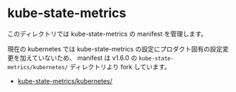 # kube-state-metrics

このディレクトリでは kube-state-metrics の manifest を管理します。

現在の kubernetes では kube-state-metrics の設定にプロダクト固有の設定変更を加えていないため、
manifest は v1.6.0 の `kube-state-metrics/kubernetes/` ディレクトリより fork しています。

* [kube-state-metrics/kubernetes/](https://github.com/kubernetes/kube-state-metrics/tree/v1.6.0/kubernetes)
